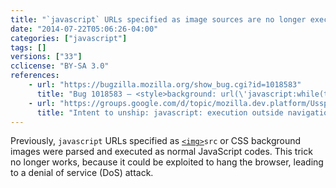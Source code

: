 ```yaml
---
title: "`javascript` URLs specified as image sources are no longer executed"
date: "2014-07-22T05:06:26-04:00"
categories: ["javascript"]
tags: []
versions: ["33"]
cclicense: "BY-SA 3.0"
references:
    - url: "https://bugzilla.mozilla.org/show_bug.cgi?id=1018583"
      title: "Bug 1018583 – <style>background: url(\'javascript:while(true){}\');</style> hangs Firefox"
    - url: "https://groups.google.com/d/topic/mozilla.dev.platform/UsspiA5a3Ok/discussion"
      title: "Intent to unship: javascript: execution outside navigation contexts"
---
```

Previously, `javascript` URLs specified as [`<img>`](https://developer.mozilla.org/en-US/docs/Web/HTML/Element/img)`src` or CSS background images were parsed and executed as normal JavaScript codes. This trick no longer works, because it could be exploited to hang the browser, leading to a denial of service (DoS) attack.
